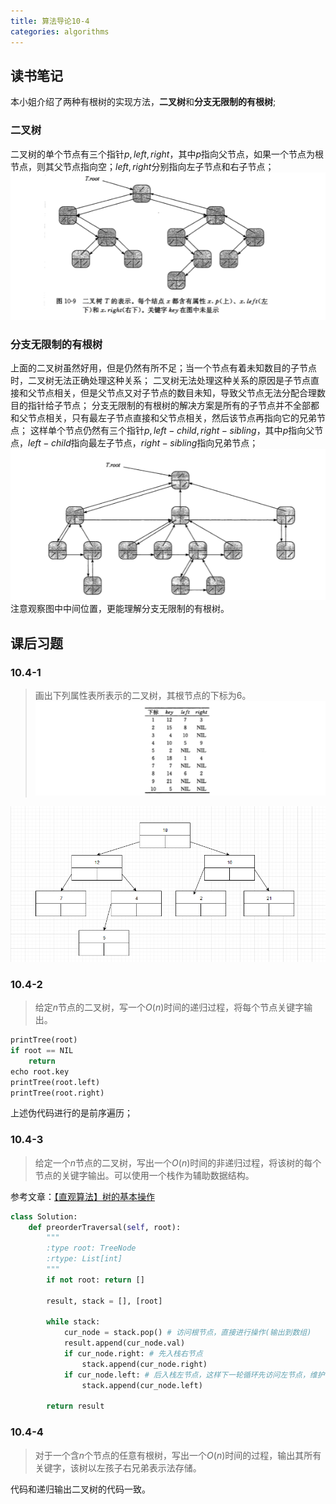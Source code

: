 ```yaml
---
title: 算法导论10-4
categories: algorithms
---
```

## 读书笔记
本小姐介绍了两种有根树的实现方法，**二叉树**和**分支无限制的有根树**;
### 二叉树
二叉树的单个节点有三个指针$p, left, right$，其中$p$指向父节点，如果一个节点为根节点，则其父节点指向空；$left, right$分别指向左子节点和右子节点；
![二叉树图形](../assets/images/2020/01/17/binary_tree.png)
### 分支无限制的有根树
上面的二叉树虽然好用，但是仍然有所不足；当一个节点有着未知数目的子节点时，二叉树无法正确处理这种关系；
二叉树无法处理这种关系的原因是子节点直接和父节点相关，但是父节点又对子节点的数目未知，导致父节点无法分配合理数目的指针给子节点；
分支无限制的有根树的解决方案是所有的子节点并不全部都和父节点相关，只有最左子节点直接和父节点相关，然后该节点再指向它的兄弟节点；
这样单个节点仍然有三个指针$p, left-child, right-sibling$，其中$p$指向父节点，$left-child$指向最左子节点，$right-sibling$指向兄弟节点；
![分支无限制的有根树](../assets/images/2020/01/17/no_limitation_branch_tree.png)
注意观察图中中间位置，更能理解分支无限制的有根树。

## 课后习题
### 10.4-1
> 画出下列属性表所表示的二叉树，其根节点的下标为$6$。
> ![10.4-1](../assets/images/2020/01/17/10-4.1.png)

![10.4-1-result](../assets/images/2020/01/17/10-4.1-result.png)

### 10.4-2
> 给定$n$节点的二叉树，写一个$O(n)$时间的递归过程，将每个节点关键字输出。

```python
printTree(root)
if root == NIL
	return
echo root.key
printTree(root.left)
printTree(root.right)
```
上述伪代码进行的是前序遍历；
### 10.4-3
> 给定一个$n$节点的二叉树，写出一个$O(n)$时间的非递归过程，将该树的每个节点的关键字输出。可以使用一个栈作为辅助数据结构。

参考文章：[【直观算法】树的基本操作](https://charlesliuyx.github.io/2018/10/22/%E3%80%90%E7%9B%B4%E8%A7%82%E7%AE%97%E6%B3%95%E3%80%91%E6%A0%91%E7%9A%84%E5%9F%BA%E6%9C%AC%E6%93%8D%E4%BD%9C/)

```python
class Solution:
    def preorderTraversal(self, root):
        """
        :type root: TreeNode
        :rtype: List[int]
        """
        if not root: return []
        
        result, stack = [], [root]
    
        while stack:
            cur_node = stack.pop() # 访问根节点，直接进行操作(输出到数组)
            result.append(cur_node.val)
            if cur_node.right: # 先入栈右节点
                stack.append(cur_node.right)
            if cur_node.left: # 后入栈左节点，这样下一轮循环先访问左节点，维护了访问顺序
                stack.append(cur_node.left)
                
        return result
```
### 10.4-4
> 对于一个含$n$个节点的任意有根树，写出一个$O(n)$时间的过程，输出其所有关键字，该树以左孩子右兄弟表示法存储。

代码和递归输出二叉树的代码一致。

